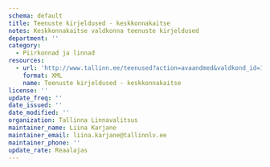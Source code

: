 ```yaml
---
schema: default
title: Teenuste kirjeldused - keskkonnakaitse
notes: Keskkonnakaitse valdkonna teenuste kirjeldused
department: ''
category:
  - Piirkonnad ja linnad
resources:
  - url: 'http://www.tallinn.ee/teenused?action=avaandmed&valdkond_id=14'
    format: XML
    name: Teenuste kirjeldused - keskkonnakaitse
license: ''
update_freq: ''
date_issued: ''
date_modified: ''
organization: Tallinna Linnavalitsus
maintainer_name: Liina Karjane
maintainer_email: liina.karjane@tallinnlv.ee
maintainer_phone: ''
update_rate: Reaalajas
---
```

